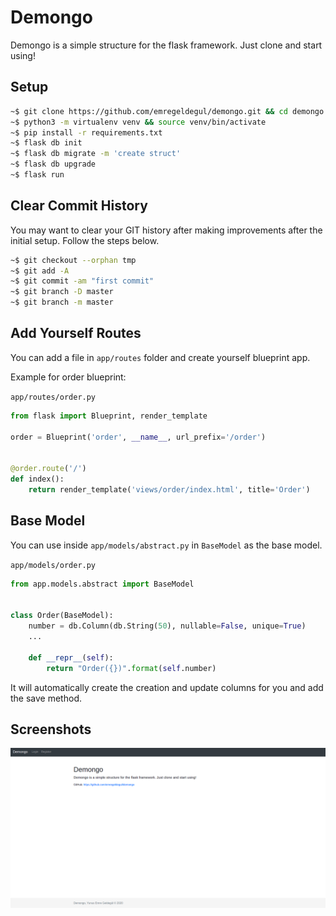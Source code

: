 # Demongo
Demongo is a simple structure for the flask framework. Just clone and start using!

## Setup
```bash
~$ git clone https://github.com/emregeldegul/demongo.git && cd demongo
~$ python3 -m virtualenv venv && source venv/bin/activate
~$ pip install -r requirements.txt
~$ flask db init
~$ flask db migrate -m 'create struct'
~$ flask db upgrade
~$ flask run
```

## Clear Commit History
You may want to clear your GIT history after making improvements after the initial setup. Follow the steps below.

```bash
~$ git checkout --orphan tmp
~$ git add -A
~$ git commit -am "first commit"
~$ git branch -D master
~$ git branch -m master
```

## Add Yourself Routes
You can add a file in `app/routes` folder and create yourself blueprint app.

Example for order blueprint:

`app/routes/order.py`

```python
from flask import Blueprint, render_template

order = Blueprint('order', __name__, url_prefix='/order')


@order.route('/')
def index():
    return render_template('views/order/index.html', title='Order')
```

## Base Model
You can use inside `app/models/abstract.py` in `BaseModel` as the base model.

`app/models/order.py`

```python
from app.models.abstract import BaseModel


class Order(BaseModel):
    number = db.Column(db.String(50), nullable=False, unique=True)
    ...

    def __repr__(self):
        return "Order({})".format(self.number)
```

It will automatically create the creation and update columns for you and add the save method.

## Screenshots
![alt text](screenshots/demongo_screenshot.png)